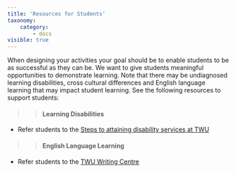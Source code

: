 ```yaml
---
title: 'Resources for Students'
taxonomy:
    category:
        - docs
visible: true
---
```


When designing your activities your goal should be to enable students to be as successful as they can be. We want to give students meaningful opportunities to demonstrate
learning. Note that there may be undiagnosed learning disabilities, cross cultural differences and English language learning that may impact student learning.  See the following resources to support students:

>> #### Learning Disabilities

  - Refer students to the [Steps to attaining disability services at
    TWU](https://www.twu.ca/wellness-centre/disabilities-and-equity-access/steps-attaining-disability-services)

>> #### English Language Learning

  - Refer students to the [TWU Writing
    Centre](https://www.twu.ca/student-life/student-success/writing-centre)
